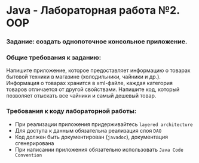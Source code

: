 # Java - Лабораторная работа №2. OOP

### Задание: создать однопоточное консольное приложение.

### Общие требования к заданию:
Напишите приложение, которое предоставляет информацию 
о товарах бытовой техники в магазине (холодильники, 
чайники и др.). Информация о товарах хранится в xml-файле, 
каждая категория товаров отличается от другой свойствами. 
Напишите код, который позволяет отыскать все чайники и 
самый дешевый товар.

### Требования к коду лабораторной работы:

- При реализации приложения придерживайтесь `layered architecture`
- Для доступа к данным обязательна реализация слоя `DAO`
- Код должен быть документирован (`javadoc`), документация сгенерирована
- При написании приложения обязательно использовать `Java Code Convention`
